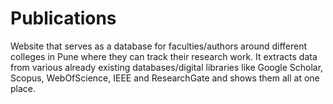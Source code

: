 # Publications

Website that serves as a database for faculties/authors around different colleges in Pune where they can track their research work. 
It extracts data from various already existing databases/digital libraries like Google Scholar, Scopus, WebOfScience, IEEE and ResearchGate and shows them all at one place.
